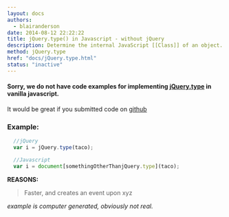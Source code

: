 ```yaml
---
layout: docs
authors:
  - blairanderson
date: 2014-08-12 22:22:22
title: jQuery.type() in Javascript - without jQuery
description: Determine the internal JavaScript [[Class]] of an object.
method: jQuery.type
href: "docs/jQuery.type.html"
status: "inactive"
---
```


#### Sorry, we do not have code examples for implementing [jQuery.type](http://api.jquery.com/jQuery.type/) in vanilla javascript.

It would be great if you submitted code on [github](https://github.com/blairanderson/without-jquery/blob/master/docs/jQuery.type.md)

### Example:

```javascript
  //jQuery
  var i = jQuery.type(taco);

  //Javascript
  var i = document[somethingOtherThanjQuery.type](taco);

```

**REASONS:**
> Faster, and creates an event upon xyz

*example is computer generated, obviously not real.*
